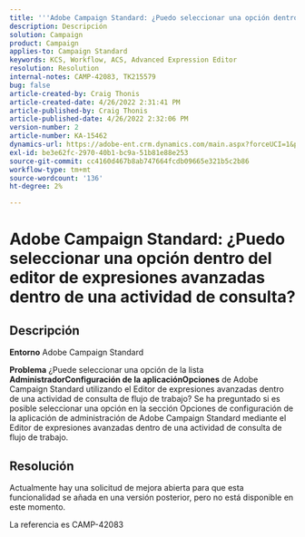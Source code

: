 ```yaml
---
title: '''Adobe Campaign Standard: ¿Puedo seleccionar una opción dentro del editor de expresiones avanzadas dentro de una actividad de consulta?'
description: Descripción
solution: Campaign
product: Campaign
applies-to: Campaign Standard
keywords: KCS, Workflow, ACS, Advanced Expression Editor
resolution: Resolution
internal-notes: CAMP-42083, TK215579
bug: false
article-created-by: Craig Thonis
article-created-date: 4/26/2022 2:31:41 PM
article-published-by: Craig Thonis
article-published-date: 4/26/2022 2:32:06 PM
version-number: 2
article-number: KA-15462
dynamics-url: https://adobe-ent.crm.dynamics.com/main.aspx?forceUCI=1&pagetype=entityrecord&etn=knowledgearticle&id=c2f43f96-6dc5-ec11-a7b6-0022480a138b
exl-id: be3e62fc-2970-40b1-bc9a-51b81e88e253
source-git-commit: cc4160d467b8ab747664fcdb09665e321b5c2b86
workflow-type: tm+mt
source-wordcount: '136'
ht-degree: 2%

---
```


# Adobe Campaign Standard: ¿Puedo seleccionar una opción dentro del editor de expresiones avanzadas dentro de una actividad de consulta?

## Descripción


<b>Entorno</b>
Adobe Campaign Standard

<b>Problema</b>
¿Puede seleccionar una opción de la lista <b>Administrador</b><b>Configuración de la aplicación</b><b>Opciones</b> de Adobe Campaign Standard utilizando el Editor de expresiones avanzadas dentro de una actividad de consulta de flujo de trabajo?
Se ha preguntado si es posible seleccionar una opción en la sección Opciones de configuración de la aplicación de administración de Adobe Campaign Standard mediante el Editor de expresiones avanzadas dentro de una actividad de consulta de flujo de trabajo.


## Resolución


Actualmente hay una solicitud de mejora abierta para que esta funcionalidad se añada en una versión posterior, pero no está disponible en este momento.

La referencia es CAMP-42083
